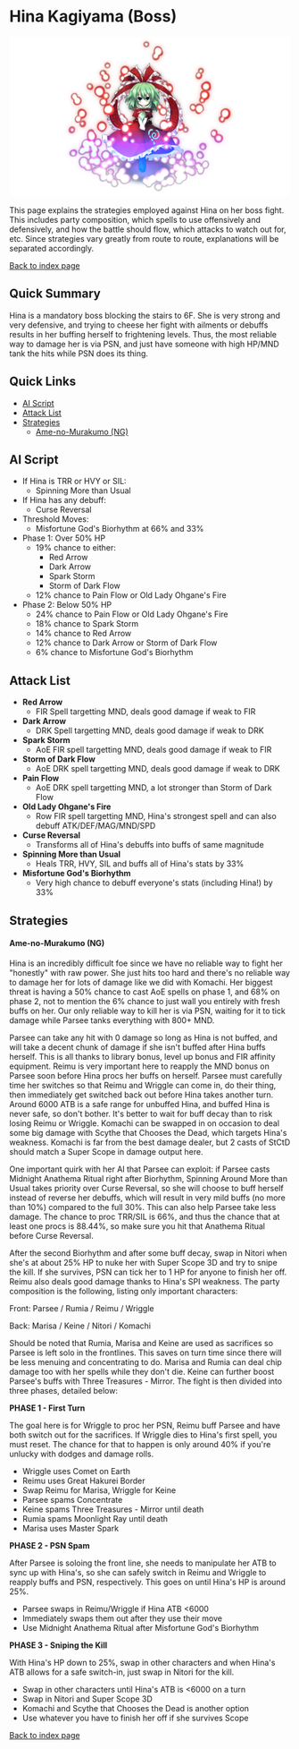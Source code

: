 # Hina Kagiyama (Boss)

![](img/hina.png)

This page explains the strategies employed against Hina on her boss fight. This includes party composition, which spells to use offensively and defensively, and how the battle should flow, which attacks to watch out for, etc. Since strategies vary greatly from route to route, explanations will be separated accordingly.

[Back to index page](../index.md)

## Quick Summary

Hina is a mandatory boss blocking the stairs to 6F. She is very strong and very defensive, and trying to cheese her fight with ailments or debuffs results in her buffing herself to frightening levels. Thus, the most reliable way to damage her is via PSN, and just have someone with high HP/MND tank the hits while PSN does its thing.

## Quick Links
* [AI Script](#script)
* [Attack List](#attacks)
* [Strategies](#strats)
	* [Ame-no-Murakumo (NG)](#ng-murakumo)

## <a id="script"></a>AI Script

* If Hina is TRR or HVY or SIL:
	* Spinning More than Usual
* If Hina has any debuff:
	* Curse Reversal
* Threshold Moves:
	* Misfortune God's Biorhythm at 66% and 33%
* Phase 1: Over 50% HP
	* 19% chance to either:
		* Red Arrow
		* Dark Arrow
		* Spark Storm
		* Storm of Dark Flow
	* 12% chance to Pain Flow or Old Lady Ohgane's Fire
* Phase 2: Below 50% HP
	* 24% chance to Pain Flow or Old Lady Ohgane's Fire
	* 18% chance to Spark Storm
	* 14% chance to Red Arrow
	* 12% chance to Dark Arrow or Storm of Dark Flow
	* 6% chance to Misfortune God's Biorhythm

## <a id="attacks"></a>Attack List

* **Red Arrow**
	* FIR Spell targetting MND, deals good damage if weak to FIR
* **Dark Arrow**
	* DRK Spell targetting MND, deals good damage if weak to DRK
* **Spark Storm**
	* AoE FIR spell targetting MND, deals good damage if weak to FIR
* **Storm of Dark Flow**
	* AoE DRK spell targetting MND, deals good damage if weak to DRK
* **Pain Flow**
	* AoE DRK spell targetting MND, a lot stronger than Storm of Dark Flow
* **Old Lady Ohgane's Fire**
	* Row FIR spell targetting MND, Hina's strongest spell and can also debuff ATK/DEF/MAG/MND/SPD
* **Curse Reversal**
	* Transforms all of Hina's debuffs into buffs of same magnitude
* **Spinning More than Usual**
	* Heals TRR, HVY, SIL and buffs all of Hina's stats by 33%
* **Misfortune God's Biorhythm**
	* Very high chance to debuff everyone's stats (including Hina!) by 33%

## <a id="strats"></a>Strategies

#### <a id="ng-murakumo"></a>Ame-no-Murakumo (NG)

Hina is an incredibly difficult foe since we have no reliable way to fight her "honestly" with raw power. She just hits too hard and there's no reliable way to damage her for lots of damage like we did with Komachi. Her biggest threat is having a 50% chance to cast AoE spells on phase 1, and 68% on phase 2, not to mention the 6% chance to just wall you entirely with fresh buffs on her. Our only reliable way to kill her is via PSN, waiting for it to tick damage while Parsee tanks everything with 800+ MND.

Parsee can take any hit with 0 damage so long as Hina is not buffed, and will take a decent chunk of damage if she isn't buffed after Hina buffs herself. This is all thanks to library bonus, level up bonus and FIR affinity equipment. Reimu is very important here to reapply the MND bonus on Parsee soon before Hina procs her buffs on herself. Parsee must carefully time her switches so that Reimu and Wriggle can come in, do their thing, then immediately get switched back out before Hina takes another turn. Around 6000 ATB is a safe range for unbuffed Hina, and buffed Hina is never safe, so don't bother. It's better to wait for buff decay than to risk losing Reimu or Wriggle. Komachi can be swapped in on occasion to deal some big damage with Scythe that Chooses the Dead, which targets Hina's weakness. Komachi is far from the best damage dealer, but 2 casts of StCtD should match a Super Scope in damage output here.

One important quirk with her AI that Parsee can exploit: if Parsee casts Midnight Anathema Ritual right after Biorhythm, Spinning Around More than Usual takes priority over Curse Reversal, so she will choose to buff herself instead of reverse her debuffs, which will result in very mild buffs (no more than 10%) compared to the full 30%. This can also help Parsee take less damage. The chance to proc TRR/SIL is 66%, and thus the chance that at least one procs is 88.44%, so make sure you hit that Anathema Ritual before Curse Reversal.

After the second Biorhythm and after some buff decay, swap in Nitori when she's at about 25% HP to nuke her with Super Scope 3D and try to snipe the kill. If she survives, PSN can tick her to 1 HP for anyone to finish her off. Reimu also deals good damage thanks to Hina's SPI weakness. The party composition is the following, listing only important characters:

Front: Parsee / Rumia / Reimu / Wriggle

Back: Marisa / Keine / Nitori / Komachi

Should be noted that Rumia, Marisa and Keine are used as sacrifices so Parsee is left solo in the frontlines. This saves on turn time since there will be less menuing and concentrating to do. Marisa and Rumia can deal chip damage too with her spells while they don't die. Keine can further boost Parsee's buffs with Three Treasures - Mirror. The fight is then divided into three phases, detailed below:

**PHASE 1 - First Turn**

The goal here is for Wriggle to proc her PSN, Reimu buff Parsee and have both switch out for the sacrifices. If Wriggle dies to Hina's first spell, you must reset. The chance for that to happen is only around 40% if you're unlucky with dodges and damage rolls.

* Wriggle uses Comet on Earth
* Reimu uses Great Hakurei Border
* Swap Reimu for Marisa, Wriggle for Keine
* Parsee spams Concentrate
* Keine spams Three Treasures - Mirror until death
* Rumia spams Moonlight Ray until death
* Marisa uses Master Spark

**PHASE 2 - PSN Spam**

After Parsee is soloing the front line, she needs to manipulate her ATB to sync up with Hina's, so she can safely switch in Reimu and Wriggle to reapply buffs and PSN, respectively. This goes on until Hina's HP is around 25%.

* Parsee swaps in Reimu/Wriggle if Hina ATB <6000
* Immediately swaps them out after they use their move
* Use Midnight Anathema Ritual after Misfortune God's Biorhythm

**PHASE 3 - Sniping the Kill**

With Hina's HP down to 25%, swap in other characters and when Hina's ATB allows for a safe switch-in, just swap in Nitori for the kill.

* Swap in other characters until Hina's ATB is <6000 on a turn
* Swap in Nitori and Super Scope 3D
* Komachi and Scythe that Chooses the Dead is another option
* Use whatever you have to finish her off if she survives Scope

[Back to index page](../index.md)
